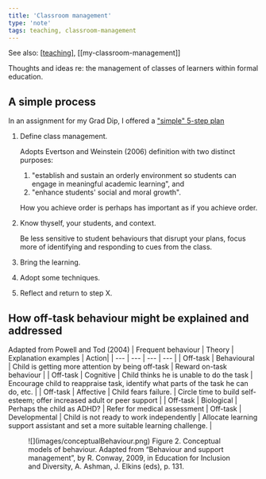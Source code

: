 ```yaml
---
title: 'Classroom management'
type: 'note'
tags: teaching, classroom-management
---
```


See also: [[teaching]], [[my-classroom-management]]

Thoughts and ideas re: the management of classes of learners within formal education.

## A simple process

In an assignment for my Grad Dip, I offered a ["simple" 5-step plan](https://djon.es/blog/2011/06/16/a-simple-class-management-plan-for-beginning-teachers/)

1. Define class management.

    Adopts Evertson and Weinstein (2006) definition with two distinct purposes:

    1. "establish and sustain an orderly environment so students can engage in meaningful academic learning", and
    2. "enhance students' social and moral growth".

    How you achieve order is perhaps has important as if you achieve order.
2. Know thyself, your students, and context.

    Be less sensitive to student behaviours that disrupt your plans, focus more of identifying and responding to cues from the class.
3. Bring the learning.
4. Adopt some techniques.
5. Reflect and return to step X.


## How off-task behaviour might be explained and addressed

Adapted from Powell and Tod (2004)
| Frequent behaviour |	Theory | 	Explanation examples | 	Action|
| --- | --- | --- | --- |
| Off-task | 	Behavioural  |	Child is getting more attention by being off-task | Reward on-task behaviour |
| Off-task  |	Cognitive  |	Child thinks he is unable to do the task |	Encourage child to reappraise task, identify what parts of the task he can do, etc. |
| Off-task  |	Affective  |	Child fears failure. | Circle time to build self-esteem; offer increased adult or peer support |
| Off-task  |	Biological | 	Perhaps the child as ADHD? | 	Refer for medical assessment
| Off-task  |	Developmental  |	Child is not ready to work independently | 	Allocate learning support assistant and set a more suitable learning challenge.  |

<figure markdown>
![](images/conceptualBehaviour.png)
<caption>Figure 2. Conceptual models of behaviour. Adapted from “Behaviour and support management”, by R. Conway, 2009, in Education for Inclusion and Diversity, A. Ashman, J. Elkins (eds), p. 131. </caption>
</figure>


[//begin]: # "Autogenerated link references for markdown compatibility"
[teaching]: teaching "Teaching"
[//end]: # "Autogenerated link references"